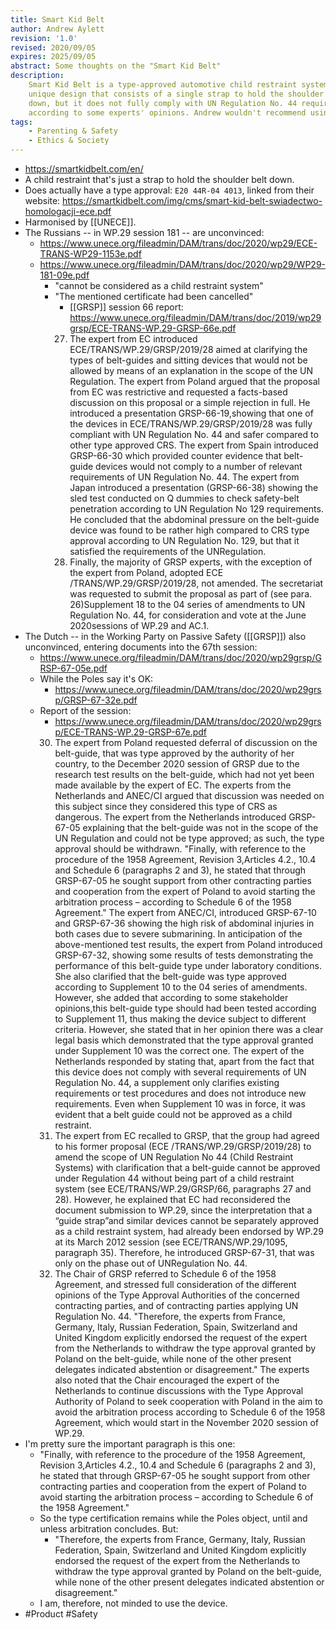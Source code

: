 ```yaml
---
title: Smart Kid Belt
author: Andrew Aylett
revision: '1.0'
revised: 2020/09/05
expires: 2025/09/05
abstract: Some thoughts on the "Smart Kid Belt"
description:
    Smart Kid Belt is a type-approved automotive child restraint system with a
    unique design that consists of a single strap to hold the shoulder belt
    down, but it does not fully comply with UN Regulation No. 44 requirements,
    according to some experts' opinions. Andrew wouldn't recommend using it.
tags:
    - Parenting & Safety
    - Ethics & Society
---
```


-   https://smartkidbelt.com/en/
-   A child restraint that's just a strap to hold the shoulder belt down.
-   Does actually have a type approval: `E20 44R-04 4013`, linked from their
    website:
    https://smartkidbelt.com/img/cms/smart-kid-belt-swiadectwo-homologacji-ece.pdf
-   Harmonised by [[UNECE]].
-   The Russians -- in WP.29 session 181 -- are unconvinced:
    -   https://www.unece.org/fileadmin/DAM/trans/doc/2020/wp29/ECE-TRANS-WP29-1153e.pdf
    -   https://www.unece.org/fileadmin/DAM/trans/doc/2020/wp29/WP29-181-09e.pdf
        -   "cannot be considered as a child restraint system"
        -   "The mentioned certificate had been cancelled"
            -   [[GRSP]] session 66 report:
                https://www.unece.org/fileadmin/DAM/trans/doc/2019/wp29grsp/ECE-TRANS-WP.29-GRSP-66e.pdf
            27. The expert from EC introduced ECE/TRANS/WP.29/GRSP/2019/28 aimed
                at clarifying the types of belt-guides and sitting devices that
                would not be allowed by means of an explanation in the scope of
                the UN Regulation. The expert from Poland argued that the
                proposal from EC was restrictive and requested a facts-based
                discussion on this proposal or a simple rejection in full. He
                introduced a presentation GRSP-66-19,showing that one of the
                devices in ECE/TRANS/WP.29/GRSP/2019/28 was fully compliant with
                UN Regulation No. 44 and safer compared to other type approved
                CRS. The expert from Spain introduced GRSP-66-30 which provided
                counter evidence that belt-guide devices would not comply to a
                number of relevant requirements of UN Regulation No. 44. The
                expert from Japan introduced a presentation (GRSP-66-38) showing
                the sled test conducted on Q dummies to check safety-belt
                penetration according to UN Regulation No 129 requirements. He
                concluded that the abdominal pressure on the belt-guide device
                was found to be rather high compared to CRS type approval
                according to UN Regulation No. 129, but that it satisfied the
                requirements of the UNRegulation.
            28. Finally, the majority of GRSP experts, with the exception of the
                expert from Poland, adopted ECE /TRANS/WP.29/GRSP/2019/28, not
                amended. The secretariat was requested to submit the proposal as
                part of (see para. 26)Supplement 18 to the 04 series of
                amendments to UN Regulation No. 44, for consideration and vote
                at the June 2020sessions of WP.29 and AC.1.
-   The Dutch -- in the Working Party on Passive Safety ([[GRSP]]) also
    unconvinced, entering documents into the 67th session:
    -   https://www.unece.org/fileadmin/DAM/trans/doc/2020/wp29grsp/GRSP-67-05e.pdf
    -   While the Poles say it's OK:
        -   https://www.unece.org/fileadmin/DAM/trans/doc/2020/wp29grsp/GRSP-67-32e.pdf
    -   Report of the session:
        -   https://www.unece.org/fileadmin/DAM/trans/doc/2020/wp29grsp/ECE-TRANS-WP.29-GRSP-67e.pdf
        30. The expert from Poland requested deferral of discussion on the
            belt-guide, that was type approved by the authority of her country,
            to the December 2020 session of GRSP due to the research test
            results on the belt-guide, which had not yet been made available by
            the expert of EC. The experts from the Netherlands and ANEC/CI
            argued that discussion was needed on this subject since they
            considered this type of CRS as dangerous. The expert from the
            Netherlands introduced GRSP-67-05 explaining that the belt-guide was
            not in the scope of the UN Regulation and could not be type
            approved; as such, the type approval should be withdrawn. "Finally,
            with reference to the procedure of the 1958 Agreement, Revision
            3,Articles 4.2., 10.4 and Schedule 6 (paragraphs 2 and 3), he stated
            that through GRSP-67-05 he sought support from other contracting
            parties and cooperation from the expert of Poland to avoid starting
            the arbitration process – according to Schedule 6 of the 1958
            Agreement." The expert from ANEC/CI, introduced GRSP-67-10 and
            GRSP-67-36 showing the high risk of abdominal injuries in both cases
            due to severe submarining. In anticipation of the above-mentioned
            test results, the expert from Poland introduced GRSP-67-32, showing
            some results of tests demonstrating the performance of this
            belt-guide type under laboratory conditions. She also clarified that
            the belt-guide was type approved according to Supplement 10 to the
            04 series of amendments. However, she added that according to some
            stakeholder opinions,this belt-guide type should had been tested
            according to Supplement 11, thus making the device subject to
            different criteria. However, she stated that in her opinion there
            was a clear legal basis which demonstrated that the type approval
            granted under Supplement 10 was the correct one. The expert of the
            Netherlands responded by stating that, apart from the fact that this
            device does not comply with several requirements of UN Regulation
            No. 44, a supplement only clarifies existing requirements or test
            procedures and does not introduce new requirements. Even when
            Supplement 10 was in force, it was evident that a belt guide could
            not be approved as a child restraint.
        31. The expert from EC recalled to GRSP, that the group had agreed to
            his former proposal (ECE /TRANS/WP.29/GRSP/2019/28) to amend the
            scope of UN Regulation No 44 (Child Restraint Systems) with
            clarification that a belt-guide cannot be approved under Regulation
            44 without being part of a child restraint system (see
            ECE/TRANS/WP.29/GRSP/66, paragraphs 27 and 28). However, he
            explained that EC had reconsidered the document submission to WP.29,
            since the interpretation that a “guide strap”and similar devices
            cannot be separately approved as a child restraint system, had
            already been endorsed by WP.29 at its March 2012 session (see
            ECE/TRANS/WP.29/1095, paragraph 35). Therefore, he introduced
            GRSP-67-31, that was only on the phase out of UNRegulation No. 44.
        32. The Chair of GRSP referred to Schedule 6 of the 1958 Agreement, and
            stressed full consideration of the different opinions of the Type
            Approval Authorities of the concerned contracting parties, and of
            contracting parties applying UN Regulation No. 44. "Therefore, the
            experts from France, Germany, Italy, Russian Federation, Spain,
            Switzerland and United Kingdom explicitly endorsed the request of
            the expert from the Netherlands to withdraw the type approval
            granted by Poland on the belt-guide, while none of the other present
            delegates indicated abstention or disagreement." The experts also
            noted that the Chair encouraged the expert of the Netherlands to
            continue discussions with the Type Approval Authority of Poland to
            seek cooperation with Poland in the aim to avoid the arbitration
            process according to Schedule 6 of the 1958 Agreement, which would
            start in the November 2020 session of WP.29.
-   I'm pretty sure the important paragraph is this one:
    -   "Finally, with reference to the procedure of the 1958 Agreement,
        Revision 3,Articles 4.2., 10.4 and Schedule 6 (paragraphs 2 and 3), he
        stated that through GRSP-67-05 he sought support from other contracting
        parties and cooperation from the expert of Poland to avoid starting the
        arbitration process – according to Schedule 6 of the 1958 Agreement."
    -   So the type certification remains while the Poles object, until and
        unless arbitration concludes. But:
        -   "Therefore, the experts from France, Germany, Italy, Russian
            Federation, Spain, Switzerland and United Kingdom explicitly
            endorsed the request of the expert from the Netherlands to withdraw
            the type approval granted by Poland on the belt-guide, while none of
            the other present delegates indicated abstention or disagreement."
    -   I am, therefore, not minded to use the device.
-   #Product #Safety
